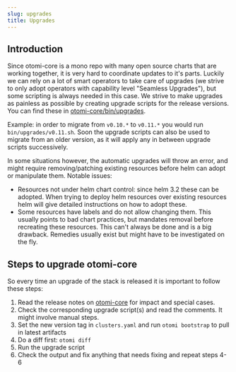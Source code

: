 ```yaml
---
slug: upgrades
title: Upgrades
---
```


## Introduction

Since otomi-core is a mono repo with many open source charts that are working together, it is very hard to coordinate updates to it's parts. Luckily we can rely on a lot of smart operators to take care of upgrades (we strive to only adopt operators with capability level "Seamless Upgrades"), but some scripting is always needed in this case. We strive to make upgrades as painless as possible by creating upgrade scripts for the release versions. You can find these in [otomi-core/bin/upgrades](https://github.com/redkubes/otomi-core/tree/master/bin/upgrades).

Example: in order to migrate from `v0.10.*` to `v0.11.*` you would run `bin/upgrades/v0.11.sh`. Soon the upgrade scripts can also be used to migrate from an older version, as it will apply any in between upgrade scripts successively.

In some situations however, the automatic upgrades will throw an error, and might require removing/patching existing resources before helm can adopt or manipulate them. Notable issues:

- Resources not under helm chart control: since helm 3.2 these can be adopted. When trying to deploy helm resources over existing resources helm will give detailed instructions on how to adopt these.
- Some resources have labels and do not allow changing them. This usually points to bad chart practices, but mandates removal before recreating these resources. This can't always be done and is a big drawback. Remedies usually exist but might have to be investigated on the fly.

## Steps to upgrade otomi-core

So every time an upgrade of the stack is released it is important to follow these steps:

1. Read the release notes on [otomi-core](https://github.com/redkubes/otomi-core) for impact and special cases.
2. Check the corresponding upgrade script(s) and read the comments. It might involve manual steps.
3. Set the new version tag in `clusters.yaml` and run `otomi bootstrap` to pull in latest artifacts
4. Do a diff first: `otomi diff`
5. Run the upgrade script
6. Check the output and fix anything that needs fixing and repeat steps 4-6
